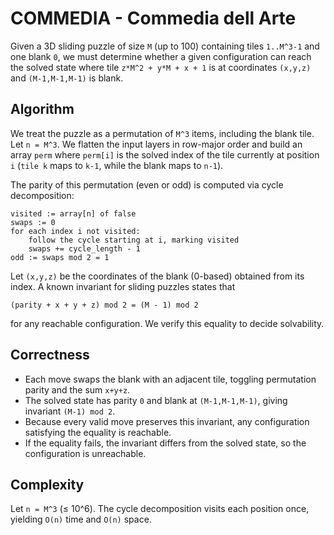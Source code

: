 # COMMEDIA - Commedia dell Arte

Given a 3D sliding puzzle of size `M` (up to 100) containing tiles `1..M^3-1` and one blank `0`,
we must determine whether a given configuration can reach the solved state
where tile `z*M^2 + y*M + x + 1` is at coordinates `(x,y,z)` and `(M-1,M-1,M-1)` is blank.

## Algorithm

We treat the puzzle as a permutation of `M^3` items, including the blank tile.
Let `n = M^3`. We flatten the input layers in row-major order and build an array `perm`
where `perm[i]` is the solved index of the tile currently at position `i`
(`tile k` maps to `k-1`, while the blank maps to `n-1`).

The parity of this permutation (even or odd) is computed via cycle decomposition:
```
visited := array[n] of false
swaps := 0
for each index i not visited:
    follow the cycle starting at i, marking visited
    swaps += cycle_length - 1
odd := swaps mod 2 = 1
```
Let `(x,y,z)` be the coordinates of the blank (0-based) obtained from its index.
A known invariant for sliding puzzles states that
```
(parity + x + y + z) mod 2 = (M - 1) mod 2
```
for any reachable configuration. We verify this equality to decide solvability.

## Correctness

- Each move swaps the blank with an adjacent tile, toggling permutation parity and the sum `x+y+z`.
- The solved state has parity `0` and blank at `(M-1,M-1,M-1)`, giving invariant `(M-1) mod 2`.
- Because every valid move preserves this invariant, any configuration satisfying the equality is reachable.
- If the equality fails, the invariant differs from the solved state, so the configuration is unreachable.

## Complexity

Let `n = M^3` (≤ 10^6).
The cycle decomposition visits each position once, yielding `O(n)` time and `O(n)` space.
